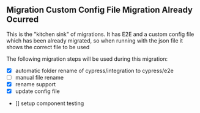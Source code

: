 ## Migration Custom Config File Migration Already Ocurred

This is the "kitchen sink" of migrations. It has E2E and a custom config file which 
has been already migrated, so when running with the json file it shows the correct
file to be used

The following migration steps will be used during this migration:

- [x] automatic folder rename of cypress/integration to cypress/e2e
- [ ] manual file rename
- [x] rename support
- [x] update config file
- [] setup component testing

